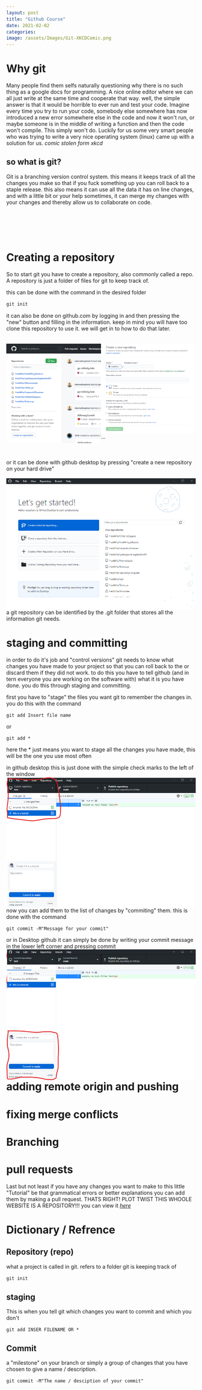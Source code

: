 ```yaml
---
layout: post
title: "Github Course"
date: 2021-02-02
categories:
image: /assets/Images/Git-XKCDComic.png
---
```


<!--more-->

# Why git
Many people find them selfs naturally questioning why there is no such thing as a google docs for programming. A nice online editor where we can all just write at the same time and cooperate that way. well, the simple answer is that it would be horrible to ever run and test your code. Imagine every time you try to run your code, somebody else somewhere has now introduced a new error somewhere else in the code and now it won't run, or maybe someone is in the middle of writing a function and then the code won't compile. This simply won't do. Luckily for us some very smart people who was trying to write a very nice operating system (linux) came up with a solution for us.
*comic stolen form xkcd*

## so what is git?
Git is a branching version control system. this means it keeps track of all the changes you make so that if you fuck something up you can roll back to a staple release. this also means it can use all the data it has on line changes, and with a little bit or your help sometimes, it can merge my changes with your changes and thereby allow us to collaborate on code.
<!-- expand on explanation-->
<br>
<br>
<br>
<br>




# Creating a repository
So to start git you have to create a repository, also commonly called a repo.
A repository is just a folder of files for git to keep track of.

this can be done with the command in the desired folder

``` cmd
git init
```

it can also be done on github.com by logging in and then pressing the "new" button and filling in the information. keep in mind you will have too clone this repository to use it. we will get in to how to do that later.
<br>
<br>
<!--Fix image text-->
<img src="/assets/Images/GitHubWebCreateRepo.png" align="left" width="50%" >
<img src="/assets/Images/GitHubWebCreateRepo2.png" align="left" width="50%" >
...
<br>
<br>
<br>
<br>
or it can be done with github desktop by pressing "create a new repository on your hard drive"
<br>
<br>
<img src="/assets/Images/GithubDesktopCreateRepo.png" align="left" width="100%" >

a git repository can be identified by the .git folder that stores all the information git needs.

# staging and committing

in order to do it's job and "control versions" git needs to know what changes you have made to your project so that you can roll back to the or discard them if they did not work. to do this you have to tell github (and in tern everyone you are working on the software with) what it is you have done.
you do this through staging and committing.

first you have to "stage" the files you want git to remember the changes in. you do this with the command
```
git add Insert file name
```
or
```
git add *
```
here the * just means you want to stage all the changes you have made, this will be the one you use most often

in github desktop this is just done with the simple check marks to the left of the window
<img src="/assets/Images/GithubStaging.png" align="left" width="100%" >

now you can add them to the list of changes by "commiting" them. this is done with the command

```
git commit -M"Message for your commit"
```
or in Desktop github it can simply be done by writing your commit message in the lower left corner and pressing commit
<img src="/assets/Images/GithubCommit.png" align="left" width="100%" >

# adding remote origin and pushing

# fixing merge conflicts

# Branching

# pull requests

Last but not least if you have any changes you want to make to this little "Tutorial" be that grammatical errors or better explanations you can add them by making a pull request. THATS RIGHT! PLOT TWIST THIS WHOOLE WEBSITE IS A REPOSITORY!!! you can view it [*here*](https://github.com/fred441a/fred441a.github.io)

# Dictionary / Refrence

## Repository (repo)
what a project is called in git. refers to a folder git is keeping track of
``` cmd
git init
```

## staging
This is when you tell git which changes you want to commit and which you don't

```
git add INSER FILENAME OR *
```

## Commit
a "milestone" on your branch or simply a group of changes that you have chosen to give a name / description.

```
git commit -M"The name / desciption of your commit"
```


